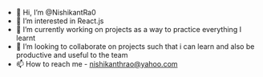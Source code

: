 - 👋 Hi, I’m @NishikantRa0
- 👀 I’m interested in React.js
- 🌱 I’m currently working on projects as a way to practice everything I learnt
- 💞️ I’m looking to collaborate on projects such that i can learn and also be productive and useful to the team
- 📫 How to reach me - nishikanthrao@yahoo.com

<!---
NishikantRa0/NishikantRa0 is a ✨ special ✨ repository because its `README.md` (this file) appears on your GitHub profile.
You can click the Preview link to take a look at your changes.
--->
